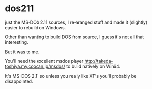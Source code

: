 # dos211

just the MS-DOS 2.11 sources, I re-aranged stuff and made it (slightly) easier to rebuild on Windows.

Other than wanting to build DOS from source, I guess it's not all that interesting. 

But it was to me.

You'll need the excellent msdos player http://takeda-toshiya.my.coocan.jp/msdos/
to bulid natively on Win64.

It's MS-DOS 2.11 so unless you really like XT's you'll probably be disappointed.
